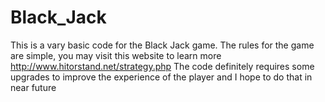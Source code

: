 # Black_Jack
This is a vary basic code for the Black Jack game.
The rules for the game are simple, you may visit this website to learn more http://www.hitorstand.net/strategy.php
The code definitely requires some upgrades to improve the experience of the player and I hope to do that in near future
